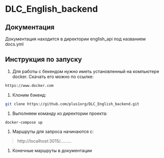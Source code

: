 # DLC_English_backend

## Документация

Документация находится в директории english_api под названием docs.yml

## Инструкция по запуску

1. Для работы с бекендом нужно иметь установленный на компьютере docker. Скачать его можно по ссылке:

```bash
https://www.docker.com
```

1. Клоним бэкенд:

```bash
git clone https://github.com/plus1org/DLC_English_backend.git
```

1. Выполняем команду из директории проекта:

```bash
docker-compose up
```

1. Маршруты для запроса начинаются с:

> http://localhost:3015/………
> 
1. Конечные маршруты в документации